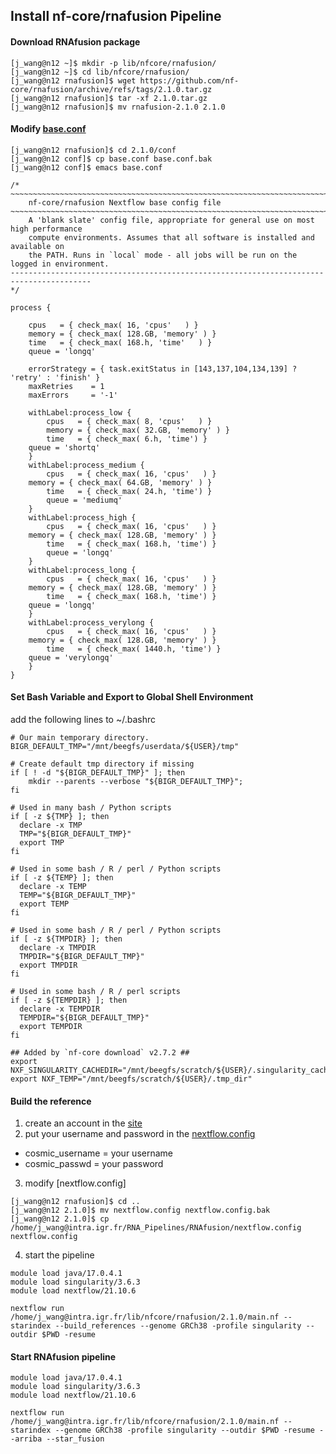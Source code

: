 ## Install nf-core/rnafusion Pipeline

#### Download RNAfusion package

```
[j_wang@n12 ~]$ mkdir -p lib/nfcore/rnafusion/
[j_wang@n12 ~]$ cd lib/nfcore/rnafusion/
[j_wang@n12 rnafusion]$ wget https://github.com/nf-core/rnafusion/archive/refs/tags/2.1.0.tar.gz
[j_wang@n12 rnafusion]$ tar -xf 2.1.0.tar.gz
[j_wang@n12 rnafusion]$ mv rnafusion-2.1.0 2.1.0
```

#### Modify [base.conf](https://github.com/jinxin-wang/INSERM_U981_Pipelines/blob/main/RNAfusion/base.config)

```
[j_wang@n12 rnafusion]$ cd 2.1.0/conf
[j_wang@n12 conf]$ cp base.conf base.conf.bak
[j_wang@n12 conf]$ emacs base.conf

/*
~~~~~~~~~~~~~~~~~~~~~~~~~~~~~~~~~~~~~~~~~~~~~~~~~~~~~~~~~~~~~~~~~~~~~~~~~~~~~~~~~~~~~~~~
    nf-core/rnafusion Nextflow base config file
~~~~~~~~~~~~~~~~~~~~~~~~~~~~~~~~~~~~~~~~~~~~~~~~~~~~~~~~~~~~~~~~~~~~~~~~~~~~~~~~~~~~~~~~
    A 'blank slate' config file, appropriate for general use on most high performance
    compute environments. Assumes that all software is installed and available on
    the PATH. Runs in `local` mode - all jobs will be run on the logged in environment.
----------------------------------------------------------------------------------------
*/

process {

    cpus   = { check_max( 16, 'cpus'   ) }
    memory = { check_max( 128.GB, 'memory' ) }
    time   = { check_max( 168.h, 'time'   ) }
    queue = 'longq'

    errorStrategy = { task.exitStatus in [143,137,104,134,139] ? 'retry' : 'finish' }
    maxRetries    = 1
    maxErrors     = '-1'

    withLabel:process_low {
        cpus   = { check_max( 8, 'cpus'   ) }
    	memory = { check_max( 32.GB, 'memory' ) }
        time   = { check_max( 6.h, 'time') }
	queue = 'shortq'
    }
    withLabel:process_medium {
        cpus   = { check_max( 16, 'cpus'   ) }
	memory = { check_max( 64.GB, 'memory' ) }
        time   = { check_max( 24.h, 'time') }
        queue = 'mediumq'	
    }
    withLabel:process_high {
        cpus   = { check_max( 16, 'cpus'   ) }
	memory = { check_max( 128.GB, 'memory' ) }
        time   = { check_max( 168.h, 'time') }
        queue = 'longq'	
    }
    withLabel:process_long {
        cpus   = { check_max( 16, 'cpus'   ) }
	memory = { check_max( 128.GB, 'memory' ) }
        time   = { check_max( 168.h, 'time') }
	queue = 'longq'
    }
    withLabel:process_verylong {
        cpus   = { check_max( 16, 'cpus'   ) }
	memory = { check_max( 128.GB, 'memory' ) }
        time   = { check_max( 1440.h, 'time') }
	queue = 'verylongq'
    }
}

```

#### Set Bash Variable and Export to Global Shell Environment

add the following lines to ~/.bashrc
```
# Our main temporary directory.
BIGR_DEFAULT_TMP="/mnt/beegfs/userdata/${USER}/tmp"

# Create default tmp directory if missing
if [ ! -d "${BIGR_DEFAULT_TMP}" ]; then
    mkdir --parents --verbose "${BIGR_DEFAULT_TMP}";
fi

# Used in many bash / Python scripts
if [ -z ${TMP} ]; then
  declare -x TMP
  TMP="${BIGR_DEFAULT_TMP}"
  export TMP
fi

# Used in some bash / R / perl / Python scripts
if [ -z ${TEMP} ]; then
  declare -x TEMP
  TEMP="${BIGR_DEFAULT_TMP}"
  export TEMP
fi

# Used in some bash / R / perl / Python scripts
if [ -z ${TMPDIR} ]; then
  declare -x TMPDIR
  TMPDIR="${BIGR_DEFAULT_TMP}"
  export TMPDIR
fi

# Used in some bash / R / perl scripts
if [ -z ${TEMPDIR} ]; then
  declare -x TEMPDIR
  TEMPDIR="${BIGR_DEFAULT_TMP}"
  export TEMPDIR
fi

## Added by `nf-core download` v2.7.2 ##
export NXF_SINGULARITY_CACHEDIR="/mnt/beegfs/scratch/${USER}/.singularity_cache"
export NXF_TEMP="/mnt/beegfs/scratch/${USER}/.tmp_dir"
```

#### Build the reference

1. create an account in the [site](https://cancer.sanger.ac.uk/cosmic)
2. put your username and password in the [nextflow.config](https://github.com/jinxin-wang/INSERM_U981_Pipelines/blob/main/RNAfusion/nextflow.config)
 - cosmic_username = your username
 - cosmic_passwd   = your password
3. modify [nextflow.config]
```
[j_wang@n12 rnafusion]$ cd ..
[j_wang@n12 2.1.0]$ mv nextflow.config nextflow.config.bak
[j_wang@n12 2.1.0]$ cp /home/j_wang@intra.igr.fr/RNA_Pipelines/RNAfusion/nextflow.config nextflow.config
```

4. start the pipeline

```
module load java/17.0.4.1
module load singularity/3.6.3
module load nextflow/21.10.6

nextflow run /home/j_wang@intra.igr.fr/lib/nfcore/rnafusion/2.1.0/main.nf --starindex --build_references --genome GRCh38 -profile singularity --outdir $PWD -resume 
```

#### Start RNAfusion pipeline 

```
module load java/17.0.4.1
module load singularity/3.6.3
module load nextflow/21.10.6

nextflow run /home/j_wang@intra.igr.fr/lib/nfcore/rnafusion/2.1.0/main.nf --starindex --genome GRCh38 -profile singularity --outdir $PWD -resume --arriba --star_fusion
```
